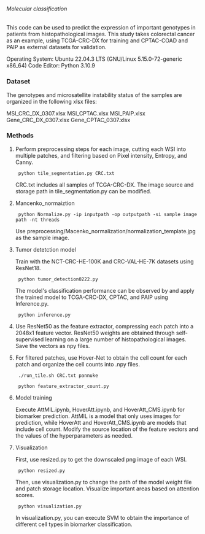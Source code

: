 ###### Molecular classification ######
This code can be used to predict the expression of important genotypes in patients from histopathological images. This study takes colorectal cancer as an example, using TCGA-CRC-DX for training and CPTAC-COAD and PAIP as external datasets for validation.

Operating System: Ubuntu 22.04.3 LTS (GNU/Linux 5.15.0-72-generic x86_64)
Code Editor: Python 3.10.9

### Dataset ###
The genotypes and microsatellite instability status of the samples are organized in the following xlsx files:

MSI_CRC_DX_0307.xlsx
MSI_CPTAC.xlsx
MSI_PAIP.xlsx
Gene_CRC_DX_0307.xlsx
Gene_CPTAC_0307.xlsx

### Methods ###

1. Perform preprocessing steps for each image, cutting each WSI into multiple patches, and filtering based on Pixel intensity, Entropy, and Canny.

        python tile_segmentation.py CRC.txt

   CRC.txt includes all samples of TCGA-CRC-DX. The image source and storage path in tile_segmentation.py can be modified.

3. Mancenko_normaiztion

        python Normalize.py -ip inputpath -op outputpath -si sample image path -nt threads

   Use preprocessing/Macenko_normalization/normalization_template.jpg as the sample image.

3. Tumor detetction model

   Train with the NCT-CRC-HE-100K and CRC-VAL-HE-7K datasets using ResNet18.

        python tumor_detection0222.py

   The model's classification performance can be observed by and apply the trained model to TCGA-CRC-DX, CPTAC, and PAIP using Inference.py.
    
        python inference.py

5. Use ResNet50 as the feature extractor, compressing each patch into a 2048x1 feature vector. ResNet50 weights are obtained through self-supervised learning on a large number of histopathological images. Save the vectors as npy files.

6. For filtered patches, use Hover-Net to obtain the cell count for each patch and organize the cell counts into .npy files.

        ./run_tile.sh CRC.txt pannuke

        python feature_extractor_count.py

7. Model training

     Execute AttMIL.ipynb, HoverAtt.ipynb, and HoverAtt_CMS.ipynb for biomarker prediction. AttMIL is a model that only uses images for prediction, while HoverAtt and HoverAtt_CMS.ipynb are models that    include cell count. Modify the source location of the feature vectors and the values of the hyperparameters as needed.

7. Visualization

   First, use resized.py to get the downscaled png image of each WSI.

        python resized.py

   Then, use visualization.py to change the path of the model weight file and patch storage location. Visualize important areas based on attention scores.

        python visualization.py

   In visualization.py, you can execute SVM to obtain the importance of different cell types in biomarker classification.


















